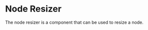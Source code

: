# Node Resizer

The node resizer is a component that can be used to resize a node.

<div class="mt-6">
  <Repl example="resizable"></Repl> 
</div>
